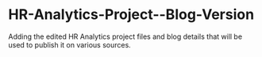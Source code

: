 # HR-Analytics-Project--Blog-Version
Adding the edited HR Analytics project files and blog details that will be used to publish it on various sources.

